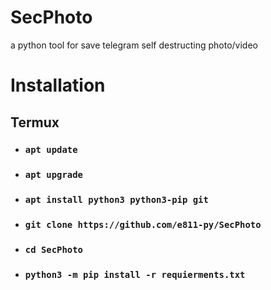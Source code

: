 # SecPhoto
a python tool for save telegram self destructing photo/video

<h1>Installation</h1>
<h2>Termux</h2>
<ul>
  <li><h3><code>apt update</code></h3></li>
  <li><h3><code>apt upgrade</code></h3></li>
  <li><h3><code>apt install python3 python3-pip git</code></h3></li>
  <li><h3><code>git clone https://github.com/e811-py/SecPhoto</code></h3></li>
  <li><h3><code>cd SecPhoto</code></h3></li>
  <li><h3><code>python3 -m pip install -r requierments.txt</code></h3></li>
</ul>
